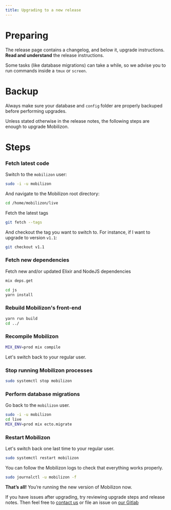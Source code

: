 ```yaml
---
title: Upgrading to a new release
---
```


# Preparing

The release page contains a changelog, and below it, upgrade instructions. **Read and understand** the release instructions.

Some tasks (like database migrations) can take a while, so we advise you to run commands inside a `tmux` or `screen`.

# Backup

Always make sure your database and `config` folder are properly backuped before performing upgrades.

Unless stated otherwise in the release notes, the following steps are enough to upgrade Mobilizon.

# Steps

### Fetch latest code
Switch to the `mobilizon` user:

```bash
sudo -i -u mobilizon
```

And navigate to the Mobilizon root directory:

```bash
cd /home/mobilizon/live
```

Fetch the latest tags
```bash
git fetch --tags
```

And checkout the tag you want to switch to. For instance, if I want to upgrade to version `v1.1`:
```bash
git checkout v1.1
```

### Fetch new dependencies
Fetch new and/or updated Elixir and NodeJS dependencies
```bash
mix deps.get
```
```bash
cd js
yarn install
```

### Rebuild Mobilizon's front-end
```bash
yarn run build
cd ../
```

### Recompile Mobilizon
```bash
MIX_ENV=prod mix compile
```
Let's switch back to your regular user.

### Stop running Mobilizon processes
```bash
sudo systemctl stop mobilizon
```

### Perform database migrations

Go back to the `mobilizon` user.
```bash
sudo -i -u mobilizon
cd live
MIX_ENV=prod mix ecto.migrate
```
### Restart Mobilizon
Let's switch back one last time to your regular user.
```bash
sudo systemctl restart mobilizon
```

You can follow the Mobilizon logs to check that everything works properly. 
```bash
sudo journalctl -u mobilizon -f
```

**That’s all!** You’re running the new version of Mobilizon now.

If you have issues after upgrading, try reviewing upgrade steps and release notes.
Then feel free to [contact us](../about.md#discuss) or file an issue on [our Gitlab](https://framagit.org/framasoft/mobilizon/issues)

